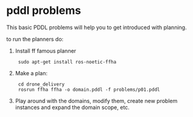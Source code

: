 pddl problems
===

This basic PDDL problems will help you to get introduced with planning.

to run the planners do:

1. Install ff famous planner

        sudo apt-get install ros-noetic-ffha

2. Make a plan:

        cd drone_delivery
        rosrun ffha ffha -o domain.pddl -f problems/p01.pddl

3. Play around with the domains, modify them, create new problem instances and expand the domain scope, etc.
